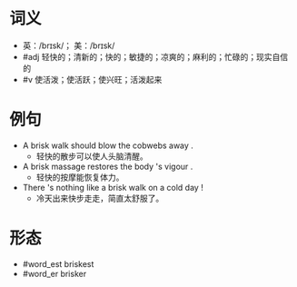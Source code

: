 # 词义
- 英：/brɪsk/； 美：/brɪsk/
- #adj 轻快的；清新的；快的；敏捷的；凉爽的；麻利的；忙碌的；现实自信的
- #v 使活泼；使活跃；使兴旺；活泼起来
# 例句
- A brisk walk should blow the cobwebs away .
	- 轻快的散步可以使人头脑清醒。
- A brisk massage restores the body 's vigour .
	- 轻快的按摩能恢复体力。
- There 's nothing like a brisk walk on a cold day !
	- 冷天出来快步走走，简直太舒服了。
# 形态
- #word_est briskest
- #word_er brisker
